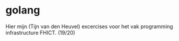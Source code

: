 # golang
Hier mijn (Tijn van den Heuvel) excercises voor het vak programming infrastructure FHICT. (19/20)
